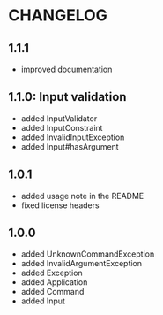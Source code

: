 # CHANGELOG

## 1.1.1

* improved documentation

## 1.1.0: Input validation

* added InputValidator
* added InputConstraint
* added InvalidInputException
* added Input#hasArgument

## 1.0.1

* added usage note in the README
* fixed license headers

## 1.0.0

* added UnknownCommandException
* added InvalidArgumentException
* added Exception
* added Application
* added Command
* added Input
